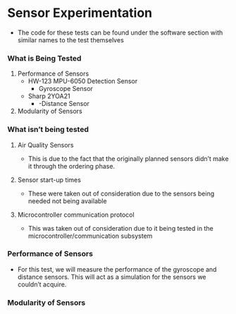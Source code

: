 # Sensor Experimentation
* The code for these tests can be found under the software section with similar names to the test themselves

### What is Being Tested
1. Performance of Sensors
    - HW-123 MPU-6050 Detection Sensor
      - Gyroscope Sensor
    - Sharp 2YOA21
      - -Distance Sensor
2. Modularity of Sensors
### What isn’t being tested
1. Air Quality Sensors
    - This is due to the fact that the originally planned sensors didn’t make it through the ordering phase.

2. Sensor start-up times
    - These were taken out of consideration due to the sensors being needed not being available

3. Microcontroller communication protocol
   - This was taken out of consideration due to it being tested in the microcontroller/communication subsystem

### Performance of Sensors
  - For this test, we will measure the performance of the gyroscope and distance sensors. This will act as a simulation for the sensors we couldn’t acquire.

### Modularity of Sensors


